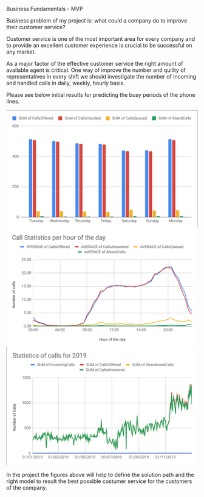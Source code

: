 Business Fundamentals - MVP

Business problem of my project is: what could a company do to improve their customer service?

Customer service is one of the most important area for every company and to provide an excellent customer experience is crucial to be successful on any market.

As a major factor of the effective customer service the right amount of available agent is critical. One way of improve the number and quility of representatives in every shift we should investigate the number of incoming and handled calls in daily, weekly, hourly basis.

Please see below initial results for predicting the busy periods of the phone lines.

![Calls_by_Days_of_week](https://raw.githubusercontent.com/NemeGabi/Metis_Business_Project/main/CallsByDayOfWeeks.png)
![Calls_by_hours_of_day](https://raw.githubusercontent.com/NemeGabi/Metis_Business_Project/main/CallsByHoursOfTheDay.png)
![Calls_stats_2019](https://raw.githubusercontent.com/NemeGabi/Metis_Business_Project/main/StatisticsOfCalls2019.png)

In the project the figures above will help to define the solution path and the right model to result the best possible costumer service for the customers of the company.
